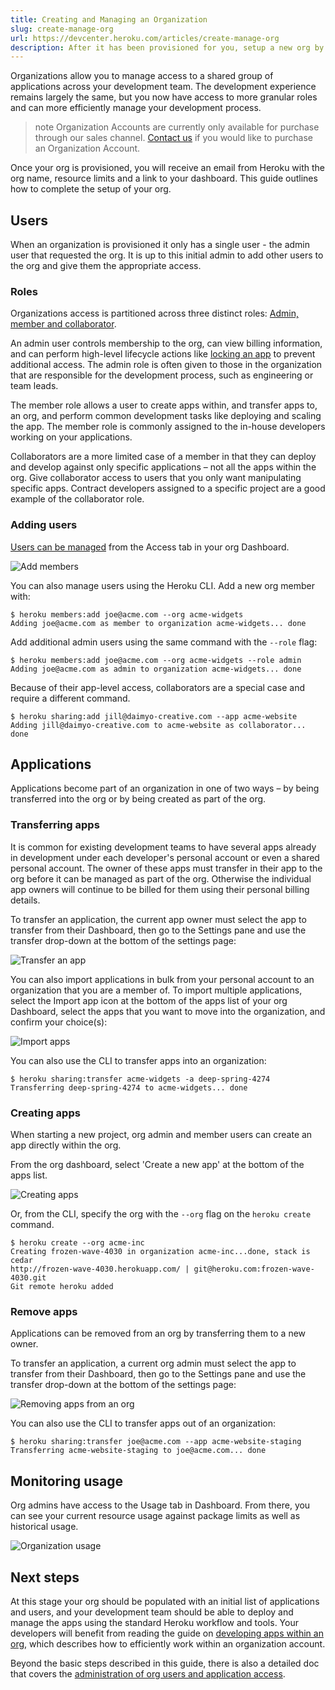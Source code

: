 ```yaml
---
title: Creating and Managing an Organization
slug: create-manage-org
url: https://devcenter.heroku.com/articles/create-manage-org
description: After it has been provisioned for you, setup a new org by adding members and apps.
---
```


Organizations allow you to manage access to a shared group of applications across your development team. The development experience remains largely the same, but you now have access to more granular roles and can more efficiently manage your development process.

> note
> Organization Accounts are currently only available for purchase through our sales channel. <a href="https://www.heroku.com/critical">Contact us</a> if you would like to purchase an Organization Account.

Once your org is provisioned, you will receive an email from Heroku with the org name, resource limits and a link to your dashboard. This guide outlines how to complete the setup of your org.

## Users

When an organization is provisioned it only has a single user - the admin user that requested the org. It is up to this initial admin to add other users to the org and give them the appropriate access.

### Roles

Organizations access is partitioned across three distinct roles: [Admin, member and collaborator](https://devcenter.heroku.com/articles/org-users-access#roles).

An admin user controls membership to the org, can view billing information, and can perform high-level lifecycle actions like [locking an app](https://devcenter.heroku.com/articles/org-users-access#locking-an-app) to prevent additional access. The admin role is often given to those in the organization that are responsible for the development process, such as engineering or team leads.

The member role allows a user to create apps within, and transfer apps to, an org, and perform common development tasks like deploying and scaling the app. The member role is commonly assigned to the in-house developers working on your applications.

Collaborators are a more limited case of a member in that they can deploy and develop against only specific applications – not all the apps within the org. Give collaborator access to users that you only want manipulating specific apps. Contract developers assigned to a specific project are a good example of the collaborator role.

### Adding users

[Users can be managed](https://devcenter.heroku.com/articles/org-users-access) from the Access tab in your org Dashboard.

![](https://s3.amazonaws.com/heroku.devcenter/heroku_assets/images/265-original.jpg 'Add members')

You can also manage users using the Heroku CLI. Add a new org member with:

```term
$ heroku members:add joe@acme.com --org acme-widgets
Adding joe@acme.com as member to organization acme-widgets... done
```

Add additional admin users using the same command with the `--role` flag:

```term
$ heroku members:add joe@acme.com --org acme-widgets --role admin
Adding joe@acme.com as admin to organization acme-widgets... done
```

Because of their app-level access, collaborators are a special case and require a different command.

```term
$ heroku sharing:add jill@daimyo-creative.com --app acme-website
Adding jill@daimyo-creative.com to acme-website as collaborator... done
```

## Applications

Applications become part of an organization in one of two ways – by being transferred into the org or by being created as part of the org.

### Transferring apps

It is common for existing development teams to have several apps already in development under each developer's personal account or even a shared personal account. The owner of these apps must transfer in their app to the org before it can be managed as part of the org. Otherwise the individual app owners will continue to be billed for them using their personal billing details.

To transfer an application, the current app owner must select the app to transfer from their Dashboard, then go to the Settings pane and use the transfer drop-down at the bottom of the settings page:

![](https://s3.amazonaws.com/heroku.devcenter/heroku_assets/images/270-original.jpg 'Transfer an app')

You can also import applications in bulk from your personal account to an organization that you are a member of. To import multiple applications, select the Import app icon at the bottom of the apps list of your org Dashboard, select the apps that you want to move into the organization, and confirm your choice(s):

![](https://s3.amazonaws.com/heroku.devcenter/heroku_assets/images/271-original.jpg 'Import apps')

You can also use the CLI to transfer apps into an organization:

```term
$ heroku sharing:transfer acme-widgets -a deep-spring-4274
Transferring deep-spring-4274 to acme-widgets... done
```

### Creating apps

When starting a new project, org admin and member users can create an app directly within the org.

From the org dashboard, select 'Create a new app' at the bottom of the apps list.

![](https://s3.amazonaws.com/heroku.devcenter/heroku_assets/images/257-original.jpg 'Creating apps')

Or, from the CLI, specify the org with the `--org` flag on the `heroku create` command.

```term
$ heroku create --org acme-inc
Creating frozen-wave-4030 in organization acme-inc...done, stack is cedar
http://frozen-wave-4030.herokuapp.com/ | git@heroku.com:frozen-wave-4030.git
Git remote heroku added
```

### Remove apps

Applications can be removed from an org by transferring them to a new owner. 

To transfer an application, a current org admin must select the app to transfer from their Dashboard, then go to the Settings pane and use the transfer drop-down at the bottom of the settings page:

![](https://s3.amazonaws.com/heroku.devcenter/heroku_assets/images/282-original.jpg 'Removing apps from an org')

You can also use the CLI to transfer apps out of an organization:

```term
$ heroku sharing:transfer joe@acme.com --app acme-website-staging
Transferring acme-website-staging to joe@acme.com... done
```

## Monitoring usage

Org admins have access to the Usage tab in Dashboard. From there, you can see your current resource usage against package limits as well as historical usage.

![](https://s3.amazonaws.com/heroku.devcenter/heroku_assets/images/279-original.jpg 'Organization usage')

## Next steps

At this stage your org should be populated with an initial list of applications and users, and your development team should be able to deploy and manage the apps using the standard Heroku workflow and tools. Your developers will benefit from reading the guide on [developing apps within an org](https://devcenter.heroku.com/articles/develop-orgs), which describes how to efficiently work within an organization account.

Beyond the basic steps described in this guide, there is also a detailed doc that covers the [administration of org users and application access](https://devcenter.heroku.com/articles/org-users-access). 